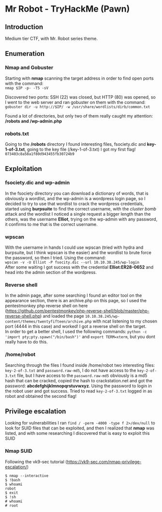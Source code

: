 # Mr Robot - TryHackMe (Pawn)

## Introduction
Medium tier CTF, with Mr. Robot series theme.

## Enumeration
### Nmap and Gobuster
Starting with **nmap** scanning the target address in order to find open ports with the command:<br>
`nmap $IP -p- -T5 -sV`


Discovered two ports: SSH (22) was closed, but HTTP (80) was opened, so I went to the web server and ran gobuster on them with the command:<br>
`gobuster dir -u http://$IP/ -w /usr/share/wordlists/dirb/common.txt`

Found a lot of directories, but only two of them really caught my attention: **/robots and /wp-admin.php**

### robots.txt
Going to the **/robots** directory I found interesting files, fsociety.dic and **key-1-of-3.txt**, going to the key file (/key-1-of-3.txt) I got my first flag!<br>
`073403c8a58a1f80d943455fb30724b9`

## Exploitation
### fsociety.dic and wp-admin
In the fsociety directory you can download a dictionary of words, that is obviously a wordlist, and the wp-admin is a wordpress login page, so I decided to try to use that wordlist to crack the wordpress credentials, started using **burpsuite** to find the correct username, with the *cluster bomb* attack and the wordlist I noticed a single request a bigger length than the others, was the username **Elliot**, trying on the wp-admin with any password, it confirms to me that is the correct username. 

### wpscan
With the username in hands I could use wpscan (tried with hydra and burpsuite, but I think wpscan is the easier) and the wordlist to brute force the password, so then I tried. Using the command:<br>
`wpscan -v -U Elliot -P fsocity.dic --url 10.10.38.245/wp-login`<br>
After some waiting I got success with the credential **Elliot:ER28-0652** and head into the admin section of the wordpress.

### Reverse shell
In the admin page, after some searching I found an editor tool on the appearance section, there is an archive.php on this page, so I used the pentestmonkey php reverse shell on here (https://github.com/pentestmonkey/php-reverse-shell/blob/master/php-reverse-shell.php) and loaded the page `10.10.38.245/wp-content/themes/twentyfifteen/archive.php` with ncat listening to my chosen port (4444 in this case) and worked! I got a reverse shell on the target.<br>
In order to get a better shell, I used the following commands: `python -c 'import pty;pty.spawn("/bin/bash")'` and `export TERM=xterm`, but you dont really have to do this. <br>

### /home/robot
Searching through the files I found inside /home/robot two interesting files: `key-2-of-3.txt` and `password.raw-md5`, I do not have access to the `key-2-of-3.txt` file, but I have access to the `password.raw-md5` obviously is a md5 hash that can be cracked, copied the hash to crackstation.net and got the password: **abcdefghijklmnopqrstuvwxyz**. Using the password to login in the robot user and got success. Tried to read `key-2-of-3.txt` logged in as robot and obtained the second flag!

## Privilege escalation
Looking for vulnerabilities I ran `find / -perm -4000 -type f 2>/dev/null` to look for SUID files that can be exploited, and then I realized that **nmap** was listed, and with some researching I discovered that is easy to exploit this SUID

### Nmap SUID
Following the vk9-sec tutorial (https://vk9-sec.com/nmap-privilege-escalation/) <br>
```
$ nmap --interactive
$ !bash
$ whoami
robot
$ exit
$ !sh
# whoami
# root
```
